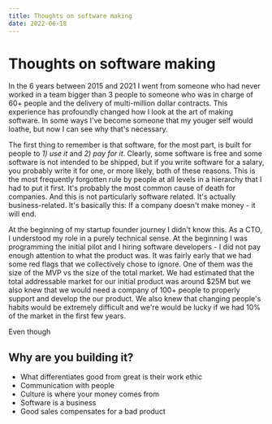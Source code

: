 ```yaml
---
title: Thoughts on software making
date: 2022-06-18
---
```


# Thoughts on software making

In the 6 years between 2015 and 2021 I went from someone who had never worked in a team bigger than 3 people to someone who was in charge of 60+ people and the delivery of multi-million dollar contracts. This experience has profoundly changed how I look at the art of making software. In some ways I've become someone that my youger self would loathe, but now I can see why that's necessary.

The first thing to remember is that software, for the most part, is built for people to _1) use it_ and _2) pay for it_. Clearly, some software is free and some software is not intended to be shipped, but if you write software for a salary, you probably write it for one, or more likely, both of these reasons. This is the most frequently forgotten rule by people at all levels in a hierarchy that I had to put it first. It's probably the most common cause of death for companies. And this is not particularly software related. It's actually business-related. It's basically this: If a company doesn't make money - it will end.

At the beginning of my startup founder journey I didn't know this. As a CTO, I understood my role in a purely technical sense. At the beginning I was programming the initial pilot and I hiring software developers - I did not pay enough attention to what the product was. It was fairly early that we had some red flags that we collectively chose to ignore. One of them was the size of the MVP vs the size of the total market. We had estimated that the total addressable market for our initial product was around $25M but we also knew that we would need a company of 100+ people to properly support and develop the our product. We also knew that changing people's habits would be extremely difficult and we're would be lucky if we had 10% of the market in the first few years.

Even though

## Why are you building it?

- What differentiates good from great is their work ethic
- Communication with people
- Culture is where your money comes from
- Software is a business
- Good sales compensates for a bad product
